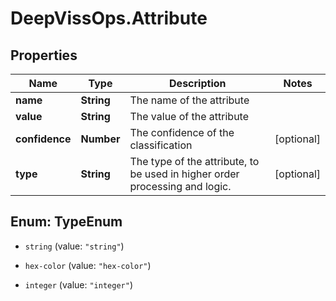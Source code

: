 # DeepVissOps.Attribute

## Properties

Name | Type | Description | Notes
------------ | ------------- | ------------- | -------------
**name** | **String** | The name of the attribute | 
**value** | **String** | The value of the attribute | 
**confidence** | **Number** | The confidence of the classification | [optional] 
**type** | **String** | The type of the attribute, to be used in higher order processing and logic. | [optional] 



## Enum: TypeEnum


* `string` (value: `"string"`)

* `hex-color` (value: `"hex-color"`)

* `integer` (value: `"integer"`)




